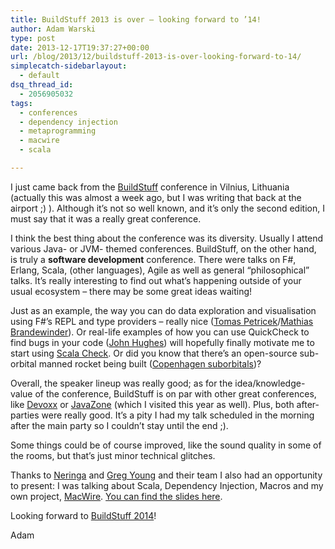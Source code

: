 ```yaml
---
title: BuildStuff 2013 is over – looking forward to ’14!
author: Adam Warski
type: post
date: 2013-12-17T19:37:27+00:00
url: /blog/2013/12/buildstuff-2013-is-over-looking-forward-to-14/
simplecatch-sidebarlayout:
  - default
dsq_thread_id:
  - 2056905032
tags:
  - conferences
  - dependency injection
  - metaprogramming
  - macwire
  - scala

---
```

I just came back from the [BuildStuff][1] conference in Vilnius, Lithuania (actually this was almost a week ago, but I was writing that back at the airport ;) ). Although it’s not so well known, and it’s only the second edition, I must say that it was a really great conference.

I think the best thing about the conference was its diversity. Usually I attend various Java- or JVM- themed conferences. BuildStuff, on the other hand, is truly a **software development** conference. There were talks on F#, Erlang, Scala, (other languages), Agile as well as general “philosophical” talks. It’s really interesting to find out what’s happening outside of your usual ecosystem &#8211; there may be some great ideas waiting!

Just as an example, the way you can do data exploration and visualisation using F#’s REPL and type providers &#8211; really nice ([Tomas Petricek][2]/[Mathias Brandewinder][3]). Or real-life examples of how you can use QuickCheck to find bugs in your code ([John Hughes][4]) will hopefully finally motivate me to start using [Scala Check][5]. Or did you know that there’s an open-source sub-orbital manned rocket being built ([Copenhagen suborbitals][6])? 

Overall, the speaker lineup was really good; as for the idea/knowledge-value of the conference, BuildStuff is on par with other great conferences, like [Devoxx][7] or [JavaZone][7] (which I visited this year as well). Plus, both after-parties were really good. It&#8217;s a pity I had my talk scheduled in the morning after the main party so I couldn&#8217;t stay until the end ;).

Some things could be of course improved, like the sound quality in some of the rooms, but that’s just minor technical glitches.

Thanks to [Neringa][8] and [Greg Young][9] and their team I also had an opportunity to present: I was talking about Scala, Dependency Injection, Macros and my own project, [MacWire][10]. [You can find the slides here][11]. 

Looking forward to [BuildStuff 2014][1]!

Adam

 [1]: http://buildstuff.lt/
 [2]: https://twitter.com/tomaspetricek
 [3]: https://twitter.com/brandewinder
 [4]: https://twitter.com/rjmh
 [5]: http://www.scalacheck.org/
 [6]: http://copenhagensuborbitals.com/
 [7]: http://devoxx.com/
 [8]: https://twitter.com/Neringita1
 [9]: https://twitter.com/gregyoung
 [10]: https://github.com/adamw/macwire
 [11]: http://www.slideshare.net/adamw1pl/the-noframework-scala-dependency-injection-framework
